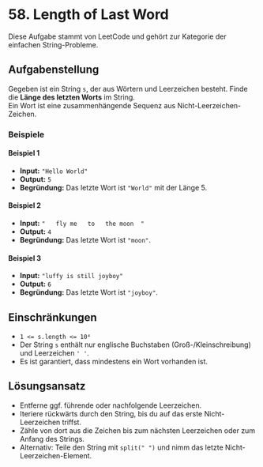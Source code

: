 # 58. Length of Last Word

Diese Aufgabe stammt von LeetCode und gehört zur Kategorie der einfachen String-Probleme.

## Aufgabenstellung

Gegeben ist ein String `s`, der aus Wörtern und Leerzeichen besteht. Finde die **Länge des letzten Worts** im String.  
Ein Wort ist eine zusammenhängende Sequenz aus Nicht-Leerzeichen-Zeichen.

### Beispiele

#### Beispiel 1
- **Input:** `"Hello World"`
- **Output:** `5`
- **Begründung:** Das letzte Wort ist `"World"` mit der Länge 5.

#### Beispiel 2
- **Input:** `"   fly me   to   the moon  "`
- **Output:** `4`
- **Begründung:** Das letzte Wort ist `"moon"`.

#### Beispiel 3
- **Input:** `"luffy is still joyboy"`
- **Output:** `6`
- **Begründung:** Das letzte Wort ist `"joyboy"`.

## Einschränkungen

- `1 <= s.length <= 10⁴`
- Der String `s` enthält nur englische Buchstaben (Groß-/Kleinschreibung) und Leerzeichen `' '`.
- Es ist garantiert, dass mindestens ein Wort vorhanden ist.

## Lösungsansatz

- Entferne ggf. führende oder nachfolgende Leerzeichen.
- Iteriere rückwärts durch den String, bis du auf das erste Nicht-Leerzeichen triffst.
- Zähle von dort aus die Zeichen bis zum nächsten Leerzeichen oder zum Anfang des Strings.
- Alternativ: Teile den String mit `split(" ")` und nimm das letzte Nicht-Leerzeichen-Element.

